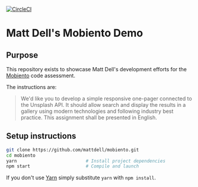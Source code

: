 [![CircleCI](https://circleci.com/gh/mattdell/mobiento.svg?style=svg&circle-token=5c94b75faeffb94a6d5c41aa3c9a5368d6f2781e)](https://circleci.com/gh/mattdell/mobiento)

# Matt Dell's Mobiento Demo

## Purpose
This repository exists to showcase Matt Dell's development efforts for the [Mobiento](https://www.mobiento.com) code assessment.

The instructions are:

> We'd like you to develop a simple responsive one-pager connected to the Unsplash API. It should allow search and display the results in a gallery using modern technologies and following industry best practice. This assignment shall be presented in English.

## Setup instructions

```bash
git clone https://github.com/mattdell/mobiento.git
cd mobiento
yarn                          # Install project dependencies
npm start                     # Compile and launch
```

If you don't use [Yarn](https://yarnpkg.com/lang/en/docs/install/) simply substitute `yarn` with `npm install`.

